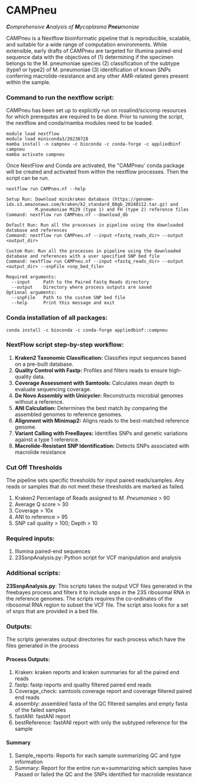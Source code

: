 # CAMPneu
***C**omprehensive **A**nalysis of **M**ycoplasma **Pneu**moniae*

CAMPneu is a Nextflow bioinformatic pipeline that is reproducible, scalable, and suitable for a wide range of computation environments. 
While extensible, early drafts of CAMPneu are targeted for Illumina paired-end sequence data with the objectives of 
(1) determining if the specimen belongs to the M. pneumoniae species
(2) classification of the subtype (type1 or type2) of M. pneumoniae
(3) identification of known SNPs conferring macrolide-resistance and any other AMR-related genes present within the sample.

### Command to run the nextflow script:

CAMPneu has been set up to explicitly run on rosalind/scicomp resources for which prerequites are required to be done. Prior to running the script, the nextflow and conda/mamba modules need to be loaded.

```
module load nextflow
module load miniconda3/20230728 
mamba install -n campneu -c bioconda -c conda-forge -c appliedbinf campneu 
mamba activate campneu 
```

Once NextFlow and Conda are activated, the "CAMPneu' conda package will be created and activated from within the nextflow processes. Then the script can be run.

```
nextflow run CAMPneu.nf --help

Setup Run: Download minikraken database (https://genome-idx.s3.amazonaws.com/kraken/k2_standard_08gb_20240112.tar.gz) and 
           M.pneumoniae M129 (type 1) and FH (type 2) reference files
Command: nextflow run CAMPneu.nf --download_db

Default Run: Run all the processes in pipeline using the downloaded database and references
Command: nextflow run CAMPneu.nf --input <fastq_reads_dir> --output <output_dir>

Custom Run: Run all the processes in pipeline using the downloaded database and references with a user specified SNP bed file
Command: nextflow run CAMPneu.nf --input <fastq_reads_dir> --output <output_dir> --snpFile <snp_bed_file>
         
Required arguments:     
  --input     Path to the Paired Fastq Reads directory  
  --output    Directory where process outputs are saved          
Optional arguments:  
  --snpFile   Path to the custom SNP bed file
  --help      Print this message and exit
```

### Conda installation of all packages:
```
conda install -c bioconda -c conda-forge appliedbinf::campneu  
```

### NextFlow script step-by-step workflow:	
1. **Kraken2 Taxonomic Classification:** Classifies input sequences based on a pre-built database.
2. **Quality Control with Fastp:** Profiles and filters reads to ensure high-quality data.
3. **Coverage Assessment with Samtools:** Calculates mean depth to evaluate sequencing coverage.
4. **De Novo Assembly with Unicycler:** Reconstructs microbial genomes without a reference.
5. **ANI Calculation:** Determines the best match by comparing the assembled genomes to reference genomes.
6. **Alignment with Minimap2:** Aligns reads to the best-matched reference genome.
7. **Variant Calling with FreeBayes:** Identifies SNPs and genetic variations against a type 1 reference.
8. **Macrolide-Resistant SNP Identification:** Detects SNPs associated with macrolide resistance

### Cut Off Thresholds ###
The pipeline sets specific thresholds for input paired reads/samples. Any reads or samples that do not meet these thresholds are marked as failed.
1. Kraken2 Percentage of Reads assigned to *M. Pneumoniea* > 90
2. Average Q score > 30
3. Coverage > 10x
4. ANI to reference > 95
5. SNP call quality > 100; Depth > 10

### Required inputs: 
1. Illumina paired-end sequences
2. 23SsnpAnalysis.py: Python script for VCF manipulation and analysis 

### Additional scripts:
**23SsnpAnalysis.py**: This scripts takes the output VCF files generated in the freebayes process and filters it to include snps in the 23S ribosomal RNA in the reference genomes. The scripts requires the co-ordinates of the ribosomal RNA region to subset the VCF file. The script also looks for a set of snps that are provided in a bed file. 

### Outputs:
The scripts generates output directories for each process which have the files generated in the process

#### Process Outputs: 
1. Kraken: kraken reports and kraken summaries for all the paired end reads 
2. fastp: fastp reports and quality filtered paired end reads
3. Coverage_check: samtools coverage report and coverage filtered paired end reads
4. assembly: assembled fasta of the QC filtered samples and empty fasta of the failed samples
5. fastANI: fastANI report
6. bestReference: fastANI report with only the subtyped reference for the sample

#### Summary
1. Sample_reports: Reports for each sample summarizing QC and type information
2. Summary: Report for the entire run w=summarizing which samples have Passed or failed the QC and the SNPs identified for macrolide resistance

